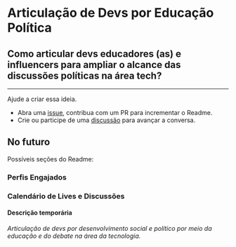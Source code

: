 # Articulação de Devs por Educação Política

## Como articular devs educadores (as) e influencers para ampliar o alcance das discussões políticas na área tech?

---

Ajude a criar essa ideia.

* Abra uma [issue](https://github.com/cpt-westphalen/dev-social/issues), contribua com um PR para incrementar o Readme.
* Crie ou participe de uma [discussão](https://github.com/cpt-westphalen/dev-social/discussions) para avançar a conversa.

## No futuro

Possíveis seções do Readme:

### Perfis Engajados

### Calendário de Lives e Discussões

#### Descrição temporária
*Articulação de devs por desenvolvimento social e político por meio da educação e do debate na área da tecnologia.*
